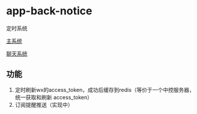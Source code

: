 # app-back-notice
定时系统

[主系统](https://github.com/blessli/app-back)

[聊天系统](https://github.com/blessli/app-back-chat)
## 功能
1. 定时刷新wx的access_token，成功后缓存到redis（等价于一个中控服务器，统一获取和刷新 access_token）
2. 订阅提醒推送（实现中）
